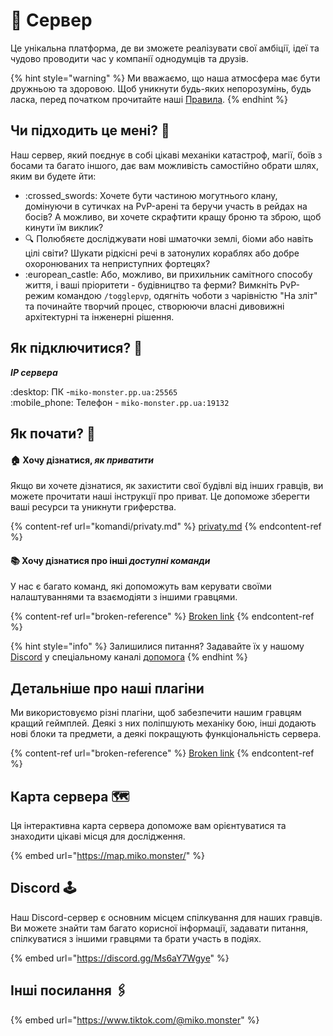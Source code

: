# 💽 Сервер

Це унікальна платформа, де ви зможете реалізувати свої амбіції, ідеї та чудово проводити час у компанії однодумців та друзів.

{% hint style="warning" %}
Ми вважаємо, що наша атмосфера має бути дружньою та здоровою. Щоб уникнути будь-яких непорозумінь, будь ласка, перед початком прочитайте наші [Правила](zagalna-informaciya/pravila/).
{% endhint %}

## Чи підходить це мені? :thinking:

Наш сервер, який поєднує в собі цікаві механіки катастроф, магії, боїв з босами та багато іншого, дає вам можливість самостійно обрати шлях, яким ви будете йти:

* :crossed\_swords: Хочете бути частиною могутнього клану, домінуючи в сутичках на PvP-арені та беручи участь в рейдах на босів? А можливо, ви хочете скрафтити кращу броню та зброю, щоб кинути їм виклик?
* :mag: Полюбяєте досліджувати нові шматочки землі, біоми або навіть цілі світи? Шукати рідкісні речі в затонулих кораблях або добре охоронюваних та неприступних фортецях?
* :european\_castle: Або, можливо, ви прихильник самітного способу життя, і ваші пріоритети - будівництво та ферми? Вимкніть PvP-режим командою `/togglepvp`, одягніть чоботи з чарівністю "На зліт" та починайте творчий процес, створюючи власні дивовижні архітектурні та інженерні рішення.

## Як підключитися? 🔌

_**IP сервера**_&#x20;

:desktop: ПК -`miko-monster.pp.ua:25565` \
:mobile\_phone: Телефон - `miko-monster.pp.ua:19132`

## Як почати? :rocket:&#x20;

#### 🏠 Хочу дізнатися, _як приватити_

Якщо ви хочете дізнатися, як захистити свої будівлі від інших гравців, ви можете прочитати наші інструкції про приват. Це допоможе зберегти ваші ресурси та уникнути гриферства.

{% content-ref url="komandi/privaty.md" %}
[privaty.md](komandi/privaty.md)
{% endcontent-ref %}

#### :books: Хочу дізнатися про інші _доступні команди_

У нас є багато команд, які допоможуть вам керувати своїми налаштуваннями та взаємодіяти з іншими гравцями.

{% content-ref url="broken-reference" %}
[Broken link](broken-reference)
{% endcontent-ref %}

{% hint style="info" %}
Залишилися питання? Задавайте їх у нашому [Discord](https://discord.gg/Ms6aY7Wgye) у спеціальному каналі [допомога](https://discord.com/channels/713857039251800154/973887184971108353)
{% endhint %}

## Детальніше про наші плагіни

Ми використовуємо різні плагіни, щоб забезпечити нашим гравцям кращий геймплей. Деякі з них поліпшують механіку бою, інші додають нові блоки та предмети, а деякі покращують функціональність сервера.

{% content-ref url="broken-reference" %}
[Broken link](broken-reference)
{% endcontent-ref %}

## Карта сервера 🗺️

Ця інтерактивна карта сервера допоможе вам орієнтуватися та знаходити цікаві місця для дослідження.

{% embed url="https://map.miko.monster/" %}

## Discord 🕹️

Наш Discord-сервер є основним місцем спілкування для наших гравців. Ви можете знайти там багато корисної інформації, задавати питання, спілкуватися з іншими гравцями та брати участь в подіях.

{% embed url="https://discord.gg/Ms6aY7Wgye" %}

## Інші посилання 🖇️

{% embed url="https://www.tiktok.com/@miko.monster" %}
